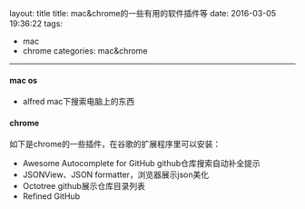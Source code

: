 layout: title
title: mac&chrome的一些有用的软件插件等 
date: 2016-03-05 19:36:22
tags:
- mac
- chrome
categories: mac&chrome
---

#### mac os
- alfred mac下搜索电脑上的东西 
#### chrome
如下是chrome的一些插件，在谷歌的扩展程序里可以安装：
- Awesome Autocomplete for GitHub  github仓库搜索自动补全提示
- JSONView、JSON formatter，浏览器展示json美化
- Octotree github展示仓库目录列表
- Refined GitHub